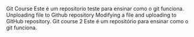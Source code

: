 Git Course
Este é um repositorio teste para ensinar como o git funciona.
Unploading file to Github repository
Modifying a file and uploading to GitHub repository.
Git course 2
Este é um repositório para ensinar como o git funciona.
